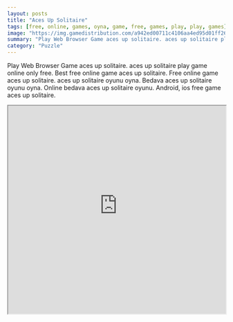 ```yaml
---
layout: posts
title: "Aces Up Solitaire"
tags: [free, online, games, oyna, game, free, games, play, play, games]
image: "https://img.gamedistribution.com/a942ed00711c4106aa4ed95d01ff26db.jpg"
summary: "Play Web Browser Game aces up solitaire. aces up solitaire play game online only free. Best free online game aces up solitaire. Free online game aces up solitaire. aces up solitaire oyunu oyna. Bedava aces up solitaire oyunu oyna. Online bedava aces up solitaire oyunu. Android, ios free game aces up solitaire."
category: "Puzzle"
---
```


Play Web Browser Game aces up solitaire. aces up solitaire play game online only free. Best free online game aces up solitaire. Free online game aces up solitaire. aces up solitaire oyunu oyna. Bedava aces up solitaire oyunu oyna. Online bedava aces up solitaire oyunu. Android, ios free game aces up solitaire.

<iframe width="100%" height="480px;" src="https://html5.gamedistribution.com/a942ed00711c4106aa4ed95d01ff26db/"></iframe>